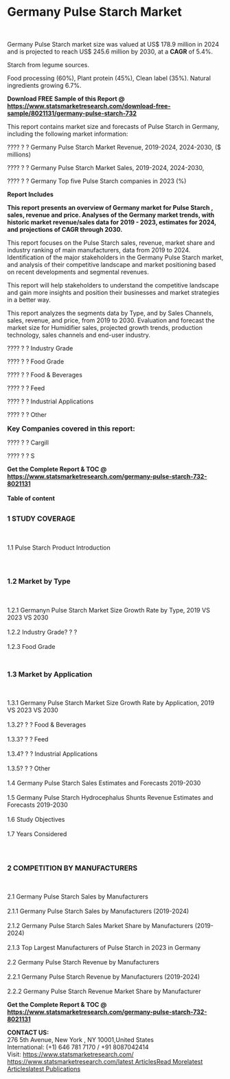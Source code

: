 <h1>Germany Pulse Starch Market</h1><br/><p>Germany Pulse Starch market size was valued at US$ 178.9 million in 2024 and is projected to reach US$ 245.6 million by 2030, at a <strong>CAGR</strong> of 5.4%.</p><p>Starch from legume sources.</p><p>Food processing (60%), Plant protein (45%), Clean label (35%). Natural ingredients growing 6.7%.</p><p><strong>Download FREE Sample of this Report @ <a href="https://www.statsmarketresearch.com/download-free-sample/8021131/germany-pulse-starch-732">https://www.statsmarketresearch.com/download-free-sample/8021131/germany-pulse-starch-732</a></strong></p><p>This report contains market size and forecasts of Pulse Starch in Germany, including the following market information:</p><p>???? ? ? Germany Pulse Starch Market Revenue, 2019-2024, 2024-2030, ($ millions)</p><p>???? ? ? Germany Pulse Starch Market Sales, 2019-2024, 2024-2030,</p><p>???? ? ? Germany Top five Pulse Starch companies in 2023 (%)</p><p><strong>Report Includes</strong></p><p><strong>This report presents an overview of Germany market for Pulse Starch , sales, revenue and price. Analyses of the Germany market trends, with historic market revenue/sales data for 2019 - 2023, estimates for 2024, and projections of <strong>CAGR</strong> through 2030.</strong></p><p>This report focuses on the Pulse Starch sales, revenue, market share and industry ranking of main manufacturers, data from 2019 to 2024. Identification of the major stakeholders in the Germany Pulse Starch market, and analysis of their competitive landscape and market positioning based on recent developments and segmental revenues.</p><p>This report will help stakeholders to understand the competitive landscape and gain more insights and position their businesses and market strategies in a better way.</p><p>This report analyzes the segments data by Type, and by Sales Channels, sales, revenue, and price, from 2019 to 2030. Evaluation and forecast the market size for Humidifier sales, projected growth trends, production technology, sales channels and end-user industry.</p><p>???? ? ? Industry Grade</p><p>???? ? ? Food Grade</p><p>???? ? ? Food & Beverages</p><p>???? ? ? Feed</p><p>???? ? ? Industrial Applications</p><p>???? ? ? Other</p><p><span style="font-size:16px"><strong>Key Companies covered in this report:</strong></span></p><p>???? ? ? Cargill</p><p>???? ? ? S</p><div><b>Get the Complete Report & TOC @ <a href="https://www.statsmarketresearch.com/germany-pulse-starch-732-8021131">https://www.statsmarketresearch.com/germany-pulse-starch-732-8021131</a></b></div><br><b>Table of content</b><p><h2><span style="font-size:16px"><strong>1 STUDY COVERAGE</strong></span></h2><br /><p>1.1 Pulse Starch Product Introduction</p><br /><h2><span style="font-size:16px"><strong>1.2 Market by Type</strong></span></h2><br /><p>1.2.1 Germanyn Pulse Starch Market Size Growth Rate by Type, 2019 VS 2023 VS 2030<br /><br />1.2.2 Industry Grade? ? ? <br /><br />1.2.3 Food Grade<br /><br /><h2><span style="font-size:16px"><strong>1.3 Market by Application</strong></span></h2><br /><p>1.3.1 Germany Pulse Starch Market Size Growth Rate by Application, 2019 VS 2023 VS 2030<br /><br />1.3.2? ? ? Food & Beverages<br /><br />1.3.3? ? ? Feed<br /><br />1.3.4? ? ? Industrial Applications<br /><br />1.3.5? ? ? Other<br /><br />1.4 Germany Pulse Starch Sales Estimates and Forecasts 2019-2030<br /><br />1.5 Germany Pulse Starch Hydrocephalus Shunts Revenue Estimates and Forecasts 2019-2030<br /><br />1.6 Study Objectives<br /><br />1.7 Years Considered</p><br /><h2><span style="font-size:16px"><strong>2 COMPETITION BY MANUFACTURERS</strong></span></h2><br /><p>2.1 Germany Pulse Starch Sales by Manufacturers<br /><br />2.1.1 Germany Pulse Starch Sales by Manufacturers (2019-2024)<br /><br />2.1.2 Germany Pulse Starch Sales Market Share by Manufacturers (2019-2024)<br /><br />2.1.3 Top Largest Manufacturers of Pulse Starch in 2023 in Germany<br /><br />2.2 Germany Pulse Starch Revenue by Manufacturers<br /><br />2.2.1 Germany Pulse Starch Revenue by Manufacturers (2019-2024)<br /><br />2.2.2 Germany Pulse Starch Revenue Market Share by Manufacturer<br><div><b>Get the Complete Report & TOC @ <a href="https://www.statsmarketresearch.com/germany-pulse-starch-732-8021131">https://www.statsmarketresearch.com/germany-pulse-starch-732-8021131</a></b></div></p> <b>CONTACT US:</b><br>276 5th Avenue, New York , NY 10001,United States<br>International: (+1) 646 781 7170 / +91 8087042414<br>Visit: <a href="https://www.statsmarketresearch.com/">https://www.statsmarketresearch.com/</a><br><a href="https://gyeongbokgung.com">https://www.statsmarketresearch.com/</a><a href="https://hallyeomaritime.com">latest Articles</a><a href="https://jingwansa.com">Read More</a><a href=https://nguoiviet.jp/">latest Articles</a><a href="https://www.intelmarketresearch.com/">latest Publications</a>